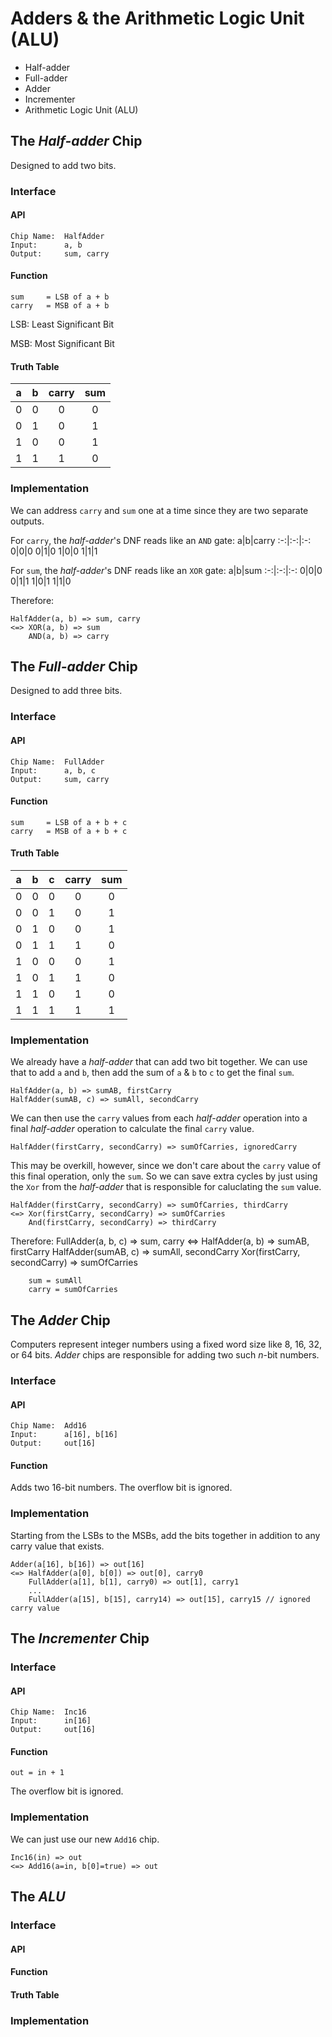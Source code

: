 # Adders & the Arithmetic Logic Unit (ALU)

* Half-adder
* Full-adder
* Adder
* Incrementer
* Arithmetic Logic Unit (ALU)

## The _Half-adder_ Chip

Designed to add two bits.

### Interface

#### API

    Chip Name:  HalfAdder
    Input:      a, b
    Output:     sum, carry

#### Function

    sum     = LSB of a + b
    carry   = MSB of a + b

LSB: Least Significant Bit

MSB: Most Significant Bit

#### Truth Table

a|b|carry|sum
:-:|:-:|:-:|:-:
0|0|0|0
0|1|0|1
1|0|0|1
1|1|1|0

### Implementation

We can address `carry` and `sum` one at a time since they are two separate outputs.

For `carry`, the _half-adder_'s DNF reads like an `AND` gate:
a|b|carry
:-:|:-:|:-:
0|0|0
0|1|0
1|0|0
1|1|1

For `sum`, the _half-adder_'s DNF reads like an `XOR` gate:
a|b|sum
:-:|:-:|:-:
0|0|0
0|1|1
1|0|1
1|1|0

Therefore:

    HalfAdder(a, b) => sum, carry
    <=> XOR(a, b) => sum
        AND(a, b) => carry

## The _Full-adder_ Chip

Designed to add three bits.

### Interface

#### API

    Chip Name:  FullAdder
    Input:      a, b, c
    Output:     sum, carry

#### Function

    sum     = LSB of a + b + c
    carry   = MSB of a + b + c

#### Truth Table

a|b|c|carry|sum
:-:|:-:|:-:|:-:|:-:|
0|0|0|0|0|
0|0|1|0|1|
0|1|0|0|1|
0|1|1|1|0|
1|0|0|0|1|
1|0|1|1|0|
1|1|0|1|0|
1|1|1|1|1|

### Implementation

We already have a _half-adder_ that can add two bit together. We can use that to add `a` and `b`, then add the sum of `a` & `b` to `c` to get the final `sum`.

    HalfAdder(a, b) => sumAB, firstCarry
    HalfAdder(sumAB, c) => sumAll, secondCarry

We can then use the `carry` values from each _half-adder_ operation into a final _half-adder_ operation to calculate the final `carry` value.

    HalfAdder(firstCarry, secondCarry) => sumOfCarries, ignoredCarry

This may be overkill, however, since we don't care about the `carry` value of this final operation, only the `sum`. So we can save extra cycles by just using the `Xor` from the _half-adder_ that is responsible for caluclating the `sum` value.

    HalfAdder(firstCarry, secondCarry) => sumOfCarries, thirdCarry
    <=> Xor(firstCarry, secondCarry) => sumOfCarries
        And(firstCarry, secondCarry) => thirdCarry

Therefore:
    FullAdder(a, b, c) => sum, carry
    <=> HalfAdder(a, b) => sumAB, firstCarry
        HalfAdder(sumAB, c) => sumAll, secondCarry
        Xor(firstCarry, secondCarry) => sumOfCarries

        sum = sumAll
        carry = sumOfCarries

## The _Adder_ Chip

Computers represent integer numbers using a fixed word size like 8, 16, 32, or 64 bits. _Adder_ chips are responsible for adding two such _n_-bit numbers.

### Interface

#### API

    Chip Name:  Add16
    Input:      a[16], b[16]
    Output:     out[16]

#### Function

Adds two 16-bit numbers. The overflow bit is ignored.

### Implementation

Starting from the LSBs to the MSBs, add the bits together in addition to any carry value that exists.

    Adder(a[16], b[16]) => out[16]
    <=> HalfAdder(a[0], b[0]) => out[0], carry0
        FullAdder(a[1], b[1], carry0) => out[1], carry1
        ...
        FullAdder(a[15], b[15], carry14) => out[15], carry15 // ignored carry value

## The _Incrementer_ Chip

### Interface

#### API

    Chip Name:  Inc16
    Input:      in[16]
    Output:     out[16]

#### Function

    out = in + 1
The overflow bit is ignored.

### Implementation

We can just use our new `Add16` chip.

    Inc16(in) => out
    <=> Add16(a=in, b[0]=true) => out

## The _ALU_

### Interface

#### API

#### Function

#### Truth Table

### Implementation
